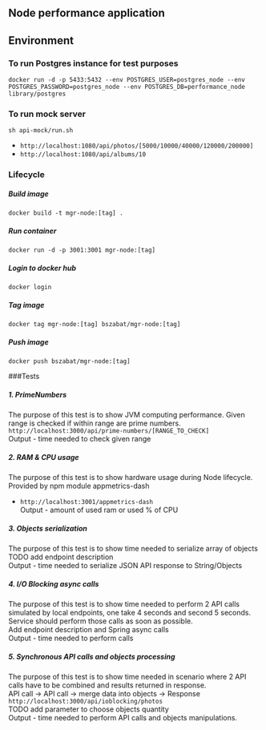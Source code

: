 ## Node performance application

## Environment
### To run Postgres instance for test purposes
`docker run -d -p 5433:5432 --env POSTGRES_USER=postgres_node --env POSTGRES_PASSWORD=postgres_node --env POSTGRES_DB=performance_node library/postgres`
### To run mock server
`sh api-mock/run.sh`
- `http://localhost:1080/api/photos/[5000/10000/40000/120000/200000]`
- `http://localhost:1080/api/albums/10`

### Lifecycle
##### Build image
`docker build -t mgr-node:[tag] .`
##### Run container
`docker run -d -p 3001:3001 mgr-node:[tag]`
##### Login to docker hub
`docker login`
##### Tag image
`docker tag mgr-node:[tag] bszabat/mgr-node:[tag]`
##### Push image
`docker push bszabat/mgr-node:[tag]`

###Tests
##### 1. PrimeNumbers
The purpose of this test is to show JVM computing performance. Given range is checked if within range are prime numbers.<br>
`http://localhost:3000/api/prime-numbers/[RANGE_TO_CHECK]`<br>
Output - time needed to check given range

##### 2. RAM & CPU usage
The purpose of this test is to show hardware usage during Node lifecycle.<br>
Provided by npm module appmetrics-dash 
- `http://localhost:3001/appmetrics-dash`
<br>Output - amount of used ram or used % of CPU

##### 3. Objects serialization
The purpose of this test is to show time needed to serialize array of objects
<br>TODO add endpoint description
<br>Output - time needed to serialize JSON API response to String/Objects

##### 4. I/O Blocking async calls
The purpose of this test is to show time needed to perform 2 API calls simulated by local endpoints, one take 4 
seconds and second 5 seconds. Service should perform those calls as soon as possible.
<br>Add endpoint description and Spring async calls
<br>Output - time needed to perform calls

##### 5. Synchronous API calls and objects processing
The purpose of this test is to show time needed in scenario where 2 API calls have to be combined and results returned in response.
<br>API call -> API call -> merge data into objects -> Response
<br>`http://localhost:3000/api/ioblocking/photos`
<br>TODO add parameter to choose objects quantity
<br>Output - time needed to perform API calls and objects manipulations.